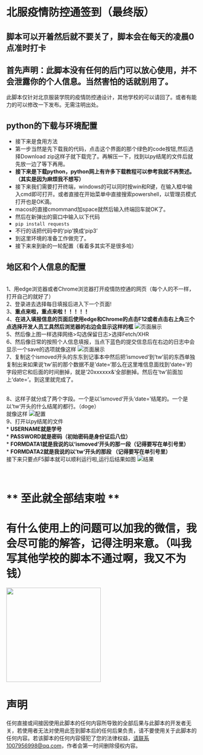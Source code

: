 北服疫情防控通签到（最终版）
===============
脚本可以开着然后就不要关了，脚本会在每天的凌晨0点准时打卡
----
首先声明：此脚本没有任何的后门可以放心使用，并不会泄露你的个人信息。当然害怕的话就别用了。
---------------
此脚本仅针对北京服装学院的疫情防控通设计，其他学校的可以请回了。或者有能力的可以修改一下发布。无需注明出处。<br>

python的下载与环境配置
--------------------
 * 接下来是食用方法 
 * 第一步当然是先下载我的代码，点击这个界面的那个绿色的code按钮,然后选择Download zip这样子就下载完了。再解压一下，找到以py结尾的文件后就先放一边了等下再用。
 * **接下来是下载python，python网上有许多下载教程可以参考我就不再赘述。（其实是因为麻烦我不想写）**
 * 接下来我们需要打开终端，windows的可以同时按win和R键，在输入框中输入cmd即可打开。或者直接在开始菜单中直接搜索powershell，以管理员模式打开也是OK滴。
 * macos的直接cmommand加space就然后输入终端回车就OK了。
 * 然后在新弹出的窗口中输入以下代码
 * `pip install requests`    
 * 不行的话把代码中的‘pip’换成‘pip3’
 * 到这里环境的准备工作做完了。
 * 接下来来到新的一轮配置（看着多其实不是很多哈）

地区和个人信息的配置
------------------
 <br> 1、用edge浏览器或者Chrome浏览器打开疫情防控通的网页（每个人的不一样，打开自己的就好了）
 <br> 2、登录进去选择每日填报后进入下一个页面!
 <br> 3、**重点来啦，重点来啦！！！！！**
 <br> 4、**在进入填报信息的页面后使用edge和Chrome的点击F12或者点击右上角三个点选择开发人员工具然后浏览器的右边会显示这样的框**
       ![页面展示](https://user-images.githubusercontent.com/95861898/191517151-9097d923-ae69-42c6-9d38-9556108894ff.png)
 <br> 5、然后像上图一样选择网络>勾选保留日志>选择Fetch/XHR
 <br> 6、然后像日常的按照个人信息填报，当点下蓝色的提交信息后在右边的日志中会显示一个save的选项就像这样
       ![页面展示](https://user-images.githubusercontent.com/95861898/191519349-f2a4ad72-f7a0-4c1d-b3f6-5e68e9e08ef9.jpg)
 <br> 7、复制这个ismoved开头的东东到记事本中然后把’ismoved‘到’tw‘前的东西单独复制出来如果说‘tw’前的那个数据不是’date=‘那么在这里堆信息面找到‘date=’的字段把它和后面的时间删掉，就是‘20xxxxxx&’全部删掉。然后在‘tw’前面加上‘date=’。到这里就完成了。

<br> 8、这样子就分成了两个字段。一个是以’ismoved‘开头‘date=’结尾的。一个是以’tw‘开头的什么结尾的都行。（doge）
<br> 就像这样
![配置](https://user-images.githubusercontent.com/95861898/191530005-d593feeb-ff25-45b7-b84d-978240060c17.png)
<br> 9、打开以py结尾的文件
<br> * **USERNAME就是学号**
<br> * **PASSWORD就是密码（初始密码是身份证后八位）**
<br> * **FORMDATA1就是我说的以‘ismoved’开头的那一段（记得要写在单引号里）**
<br> * **FORMDATA2就是我说的以’tw‘开头的那段 （记得要写在单引号里）**
 <br> 接下来只要点F5脚本就可以顺利运行啦,运行后结果如图
 ![结果](https://user-images.githubusercontent.com/95861898/191538041-cdb3bfb8-fc60-417d-a668-344af0e0c5ab.png)

 
<br>                                                         ** 至此就全部结束啦 **
====================

有什么使用上的问题可以加我的微信，我会尽可能的解答，记得注明来意。（叫我写其他学校的脚本不通过啊，我又不为钱）
=
<img width="250" height="250" src="https://user-images.githubusercontent.com/95861898/191534157-8be85054-9f7f-4554-a17e-9d8bca3c61ea.jpg"/>

声明
=
任何直接或间接因使用此脚本的任何内容所导致的全部后果与此脚本的开发者无关，若使用者无法对使用此签到脚本后的任何后果负责，请不要使用关于此脚本的任何内容。若该脚本的任何内容侵犯了您的法律权益，请联系1007956998@qq.com，作者会第一时间删除侵权内容。





